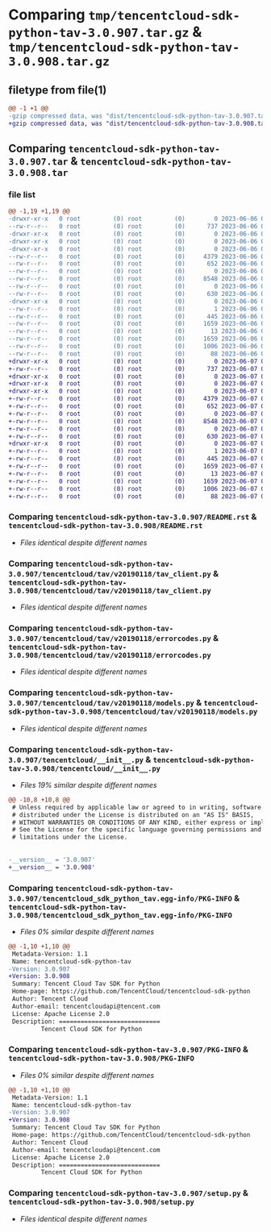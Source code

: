 # Comparing `tmp/tencentcloud-sdk-python-tav-3.0.907.tar.gz` & `tmp/tencentcloud-sdk-python-tav-3.0.908.tar.gz`

## filetype from file(1)

```diff
@@ -1 +1 @@
-gzip compressed data, was "dist/tencentcloud-sdk-python-tav-3.0.907.tar", last modified: Tue Jun  6 02:34:51 2023, max compression
+gzip compressed data, was "dist/tencentcloud-sdk-python-tav-3.0.908.tar", last modified: Wed Jun  7 00:32:23 2023, max compression
```

## Comparing `tencentcloud-sdk-python-tav-3.0.907.tar` & `tencentcloud-sdk-python-tav-3.0.908.tar`

### file list

```diff
@@ -1,19 +1,19 @@
-drwxr-xr-x   0 root         (0) root         (0)        0 2023-06-06 02:34:51.000000 tencentcloud-sdk-python-tav-3.0.907/
--rw-r--r--   0 root         (0) root         (0)      737 2023-06-06 02:34:51.000000 tencentcloud-sdk-python-tav-3.0.907/README.rst
-drwxr-xr-x   0 root         (0) root         (0)        0 2023-06-06 02:34:51.000000 tencentcloud-sdk-python-tav-3.0.907/tencentcloud/
-drwxr-xr-x   0 root         (0) root         (0)        0 2023-06-06 02:34:51.000000 tencentcloud-sdk-python-tav-3.0.907/tencentcloud/tav/
-drwxr-xr-x   0 root         (0) root         (0)        0 2023-06-06 02:34:51.000000 tencentcloud-sdk-python-tav-3.0.907/tencentcloud/tav/v20190118/
--rw-r--r--   0 root         (0) root         (0)     4379 2023-06-06 02:34:51.000000 tencentcloud-sdk-python-tav-3.0.907/tencentcloud/tav/v20190118/tav_client.py
--rw-r--r--   0 root         (0) root         (0)      652 2023-06-06 02:34:51.000000 tencentcloud-sdk-python-tav-3.0.907/tencentcloud/tav/v20190118/errorcodes.py
--rw-r--r--   0 root         (0) root         (0)        0 2023-06-06 02:34:51.000000 tencentcloud-sdk-python-tav-3.0.907/tencentcloud/tav/v20190118/__init__.py
--rw-r--r--   0 root         (0) root         (0)     8548 2023-06-06 02:34:51.000000 tencentcloud-sdk-python-tav-3.0.907/tencentcloud/tav/v20190118/models.py
--rw-r--r--   0 root         (0) root         (0)        0 2023-06-06 02:34:51.000000 tencentcloud-sdk-python-tav-3.0.907/tencentcloud/tav/__init__.py
--rw-r--r--   0 root         (0) root         (0)      630 2023-06-06 02:34:51.000000 tencentcloud-sdk-python-tav-3.0.907/tencentcloud/__init__.py
-drwxr-xr-x   0 root         (0) root         (0)        0 2023-06-06 02:34:51.000000 tencentcloud-sdk-python-tav-3.0.907/tencentcloud_sdk_python_tav.egg-info/
--rw-r--r--   0 root         (0) root         (0)        1 2023-06-06 02:34:51.000000 tencentcloud-sdk-python-tav-3.0.907/tencentcloud_sdk_python_tav.egg-info/dependency_links.txt
--rw-r--r--   0 root         (0) root         (0)      445 2023-06-06 02:34:51.000000 tencentcloud-sdk-python-tav-3.0.907/tencentcloud_sdk_python_tav.egg-info/SOURCES.txt
--rw-r--r--   0 root         (0) root         (0)     1659 2023-06-06 02:34:51.000000 tencentcloud-sdk-python-tav-3.0.907/tencentcloud_sdk_python_tav.egg-info/PKG-INFO
--rw-r--r--   0 root         (0) root         (0)       13 2023-06-06 02:34:51.000000 tencentcloud-sdk-python-tav-3.0.907/tencentcloud_sdk_python_tav.egg-info/top_level.txt
--rw-r--r--   0 root         (0) root         (0)     1659 2023-06-06 02:34:51.000000 tencentcloud-sdk-python-tav-3.0.907/PKG-INFO
--rw-r--r--   0 root         (0) root         (0)     1006 2023-06-06 02:34:51.000000 tencentcloud-sdk-python-tav-3.0.907/setup.py
--rw-r--r--   0 root         (0) root         (0)       88 2023-06-06 02:34:51.000000 tencentcloud-sdk-python-tav-3.0.907/setup.cfg
+drwxr-xr-x   0 root         (0) root         (0)        0 2023-06-07 00:32:23.000000 tencentcloud-sdk-python-tav-3.0.908/
+-rw-r--r--   0 root         (0) root         (0)      737 2023-06-07 00:32:23.000000 tencentcloud-sdk-python-tav-3.0.908/README.rst
+drwxr-xr-x   0 root         (0) root         (0)        0 2023-06-07 00:32:23.000000 tencentcloud-sdk-python-tav-3.0.908/tencentcloud/
+drwxr-xr-x   0 root         (0) root         (0)        0 2023-06-07 00:32:23.000000 tencentcloud-sdk-python-tav-3.0.908/tencentcloud/tav/
+drwxr-xr-x   0 root         (0) root         (0)        0 2023-06-07 00:32:23.000000 tencentcloud-sdk-python-tav-3.0.908/tencentcloud/tav/v20190118/
+-rw-r--r--   0 root         (0) root         (0)     4379 2023-06-07 00:32:23.000000 tencentcloud-sdk-python-tav-3.0.908/tencentcloud/tav/v20190118/tav_client.py
+-rw-r--r--   0 root         (0) root         (0)      652 2023-06-07 00:32:23.000000 tencentcloud-sdk-python-tav-3.0.908/tencentcloud/tav/v20190118/errorcodes.py
+-rw-r--r--   0 root         (0) root         (0)        0 2023-06-07 00:32:23.000000 tencentcloud-sdk-python-tav-3.0.908/tencentcloud/tav/v20190118/__init__.py
+-rw-r--r--   0 root         (0) root         (0)     8548 2023-06-07 00:32:23.000000 tencentcloud-sdk-python-tav-3.0.908/tencentcloud/tav/v20190118/models.py
+-rw-r--r--   0 root         (0) root         (0)        0 2023-06-07 00:32:23.000000 tencentcloud-sdk-python-tav-3.0.908/tencentcloud/tav/__init__.py
+-rw-r--r--   0 root         (0) root         (0)      630 2023-06-07 00:32:23.000000 tencentcloud-sdk-python-tav-3.0.908/tencentcloud/__init__.py
+drwxr-xr-x   0 root         (0) root         (0)        0 2023-06-07 00:32:23.000000 tencentcloud-sdk-python-tav-3.0.908/tencentcloud_sdk_python_tav.egg-info/
+-rw-r--r--   0 root         (0) root         (0)        1 2023-06-07 00:32:23.000000 tencentcloud-sdk-python-tav-3.0.908/tencentcloud_sdk_python_tav.egg-info/dependency_links.txt
+-rw-r--r--   0 root         (0) root         (0)      445 2023-06-07 00:32:23.000000 tencentcloud-sdk-python-tav-3.0.908/tencentcloud_sdk_python_tav.egg-info/SOURCES.txt
+-rw-r--r--   0 root         (0) root         (0)     1659 2023-06-07 00:32:23.000000 tencentcloud-sdk-python-tav-3.0.908/tencentcloud_sdk_python_tav.egg-info/PKG-INFO
+-rw-r--r--   0 root         (0) root         (0)       13 2023-06-07 00:32:23.000000 tencentcloud-sdk-python-tav-3.0.908/tencentcloud_sdk_python_tav.egg-info/top_level.txt
+-rw-r--r--   0 root         (0) root         (0)     1659 2023-06-07 00:32:23.000000 tencentcloud-sdk-python-tav-3.0.908/PKG-INFO
+-rw-r--r--   0 root         (0) root         (0)     1006 2023-06-07 00:32:23.000000 tencentcloud-sdk-python-tav-3.0.908/setup.py
+-rw-r--r--   0 root         (0) root         (0)       88 2023-06-07 00:32:23.000000 tencentcloud-sdk-python-tav-3.0.908/setup.cfg
```

### Comparing `tencentcloud-sdk-python-tav-3.0.907/README.rst` & `tencentcloud-sdk-python-tav-3.0.908/README.rst`

 * *Files identical despite different names*

### Comparing `tencentcloud-sdk-python-tav-3.0.907/tencentcloud/tav/v20190118/tav_client.py` & `tencentcloud-sdk-python-tav-3.0.908/tencentcloud/tav/v20190118/tav_client.py`

 * *Files identical despite different names*

### Comparing `tencentcloud-sdk-python-tav-3.0.907/tencentcloud/tav/v20190118/errorcodes.py` & `tencentcloud-sdk-python-tav-3.0.908/tencentcloud/tav/v20190118/errorcodes.py`

 * *Files identical despite different names*

### Comparing `tencentcloud-sdk-python-tav-3.0.907/tencentcloud/tav/v20190118/models.py` & `tencentcloud-sdk-python-tav-3.0.908/tencentcloud/tav/v20190118/models.py`

 * *Files identical despite different names*

### Comparing `tencentcloud-sdk-python-tav-3.0.907/tencentcloud/__init__.py` & `tencentcloud-sdk-python-tav-3.0.908/tencentcloud/__init__.py`

 * *Files 19% similar despite different names*

```diff
@@ -10,8 +10,8 @@
 # Unless required by applicable law or agreed to in writing, software
 # distributed under the License is distributed on an "AS IS" BASIS,
 # WITHOUT WARRANTIES OR CONDITIONS OF ANY KIND, either express or implied.
 # See the License for the specific language governing permissions and
 # limitations under the License.
 
 
-__version__ = '3.0.907'
+__version__ = '3.0.908'
```

### Comparing `tencentcloud-sdk-python-tav-3.0.907/tencentcloud_sdk_python_tav.egg-info/PKG-INFO` & `tencentcloud-sdk-python-tav-3.0.908/tencentcloud_sdk_python_tav.egg-info/PKG-INFO`

 * *Files 0% similar despite different names*

```diff
@@ -1,10 +1,10 @@
 Metadata-Version: 1.1
 Name: tencentcloud-sdk-python-tav
-Version: 3.0.907
+Version: 3.0.908
 Summary: Tencent Cloud Tav SDK for Python
 Home-page: https://github.com/TencentCloud/tencentcloud-sdk-python
 Author: Tencent Cloud
 Author-email: tencentcloudapi@tencent.com
 License: Apache License 2.0
 Description: ============================
         Tencent Cloud SDK for Python
```

### Comparing `tencentcloud-sdk-python-tav-3.0.907/PKG-INFO` & `tencentcloud-sdk-python-tav-3.0.908/PKG-INFO`

 * *Files 0% similar despite different names*

```diff
@@ -1,10 +1,10 @@
 Metadata-Version: 1.1
 Name: tencentcloud-sdk-python-tav
-Version: 3.0.907
+Version: 3.0.908
 Summary: Tencent Cloud Tav SDK for Python
 Home-page: https://github.com/TencentCloud/tencentcloud-sdk-python
 Author: Tencent Cloud
 Author-email: tencentcloudapi@tencent.com
 License: Apache License 2.0
 Description: ============================
         Tencent Cloud SDK for Python
```

### Comparing `tencentcloud-sdk-python-tav-3.0.907/setup.py` & `tencentcloud-sdk-python-tav-3.0.908/setup.py`

 * *Files identical despite different names*

